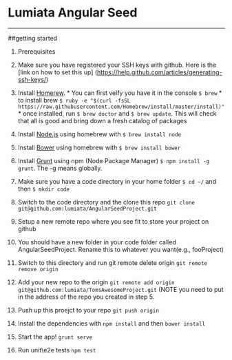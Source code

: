 # Lumiata Angular Seed
---
##getting started
1. Prerequisites
  1. Make sure you have registered your SSH keys with github. Here is the [link on how to set this up]
     (https://help.github.com/articles/generating-ssh-keys/)
  1. Install [Homerew](http://brew.sh/).
    * You can first veify you have it in the console ```$ brew```
    * to install brew ```$ ruby -e "$(curl -fsSL https://raw.githubusercontent.com/Homebrew/install/master/install)"```
    * once installed, run ```$ brew doctor``` and ```$ brew update```. This will check that all is good and bring down a fresh catalog of packages

  2. Install [Node.js](http://nodejs.org/) using homebrew with ```$ brew install node```
  3. Install [Bower](http://bower.io/) using homebrew with ```$ brew install bower```
  4. Install [Grunt](http://gruntjs.com/) using npm (Node Package Manager) ```$ npm install -g grunt```. The -g means globally.
2. Make sure you have a code directory in your home folder ```$ cd ~/``` and then ```$ mkdir code```
3. Switch to the code directory and the clone this repo ```git clone git@github.com:lumiata/AngularSeedProject.git```
4. Setup a new remote repo where you see fit to store your project on github
5. You should have a new folder in your code folder called AngularSeedProject. Rename this to whatever you want(e.g., fooProject)
6. Switch to this directory and run git remote delete origin ```git remote remove origin```
7. Add your new repo to the origin ```git remote add origin git@github.com:lumiata/TomsAwesomeProject.git``` (NOTE you need to put in the address of the repo you created in step 5.
8. Push up this proejct to your repo ```git push origin```
9. Install the dependencies with ```npm install``` and then ```bower install```
10. Start the app! ```grunt serve```
11. Run unit\e2e tests ```npm test```


